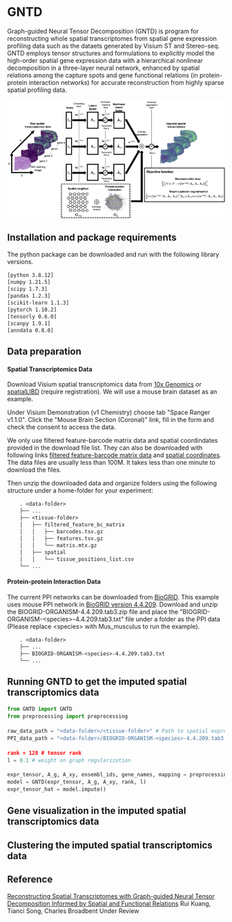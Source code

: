 # GNTD
Graph-guided Neural Tensor Decomposition (GNTD) is program for reconstructing whole spatial transcriptomes from spatial gene expression profiling data such as the dataets generated by Visium ST and Stereo-seq. GNTD employs tensor structures and formulations to explicitly model the high-order spatial gene expression data with a hierarchical nonlinear decomposition in a three-layer neural network, enhanced by spatial relations among the capture spots and gene functional relations (in protein-protein interaction networks) for accurate reconstruction from highly sparse spatial profiling data.

![](https://github.com/kuanglab/GNTD/blob/main/GNTD_Workflow.png)

Installation and package requirements
--------------------------------------------------------------------
The python package can be downloaded and run with the following library versions.
```
[python 3.8.12]
[numpy 1.21.5]
[scipy 1.7.3]
[pandas 1.2.3]
[scikit-learn 1.1.3]
[pytorch 1.10.2]
[tensorly 0.6.0]
[scanpy 1.9.1]
[anndata 0.8.0]
```

Data preparation
--------------------------------------------------------------------------------

#### Spatial Transcriptomics Data
Download Visium spatial transcriptomics data from [10x Genomics](https://support.10xgenomics.com/spatial-gene-expression/datasets/) or [spatialLIBD](http://research.libd.org/globus/jhpce_HumanPilot10x/index.html) (require registration). We will use a mouse brain dataset as an example. 

Under Visium Demonstration (v1 Chemistry) choose tab "Space Ranger v1.1.0". Click the "Mouse Brain Section (Coronal)" link, fill in the form and check the consent to access the data. 

We only use filtered feature-barcode matrix data and spatial coordindates provided in the download file list. They can also be downloaded with following links [filtered feature-barcode matrix data](https://cf.10xgenomics.com/samples/spatial-exp/1.1.0/V1_Adult_Mouse_Brain/V1_Adult_Mouse_Brain_filtered_feature_bc_matrix.tar.gz) and [spatial coordinates](https://cf.10xgenomics.com/samples/spatial-exp/1.1.0/V1_Adult_Mouse_Brain/V1_Adult_Mouse_Brain_spatial.tar.gz). The data files are usually less than 100M. It takes less than one minute to download the files.

Then unzip the downloaded data and organize folders using the following structure under a home-folder for your experiment:

        . <data-folder>
        ├── ...
        ├── <tissue-folder>
        │   ├── filtered_feature_bc_matrix
        │   │   ├── barcodes.tsv.gz
        │   │   ├── features.tsv.gz
        │   │   └── matrix.mtx.gz
        │   ├── spatial
        │   │   └── tissue_positions_list.csv
        └── ...
        
#### Protein-protein Interaction Data
The current PPI networks can be downloaded from [BioGRID](https://thebiogrid.org/). This example uses mouse PPI network in [BioGRID version 4.4.209](https://downloads.thebiogrid.org/File/BioGRID/Release-Archive/BIOGRID-4.4.209/BIOGRID-ORGANISM-4.4.209.tab3.zip). Download and unzip the BIOGRID-ORGANISM-4.4.209.tab3.zip file and place the "BIOGRID-ORGANISM-\<species\>-4.4.209.tab3.txt" file under a folder as the PPI data (Please replace \<species\> with Mus_musculus to run the example).

        . <data-folder>
        ├── ...
        ├── BIOGRID-ORGANISM-<species>-4.4.209.tab3.txt
        └── ...

Running GNTD to get the imputed spatial transcriptomics data
--------------------------------------------------------------------------------
```python
from GNTD import GNTD
from preprocessing import preprocessing

raw_data_path = "<data-folder>/<tissue-folder>" # Path to spatial expression data
PPI_data_path = "<data-folder>/BIOGRID-ORGANISM-<species>-4.4.209.tab3.txt # Path to PPI data

rank = 128 # tensor rank
l = 0.1 # weight on graph regularization

expr_tensor, A_g, A_xy, ensembl_ids, gene_names, mapping = preprocessing(raw_data_path, PPI_data_path)
model = GNTD(expr_tensor, A_g, A_xy, rank, l)
expr_tensor_hat = model.impute()
```
Gene visualization in the imputed spatial transcriptomics data
--------------------------------------------------------------------------------

Clustering the imputed spatial transcriptomics data
--------------------------------------------------------------------------------
Reference
--------------------------------------------------------------------------------
[Reconstructing Spatial Transcriptomes with Graph-guided Neural Tensor Decomposition Informed by Spatial and Functional Relations](https://www.researchsquare.com/article/rs-2764431/v1)
Rui Kuang, Tianci Song, Charles Broadbent
Under Review

